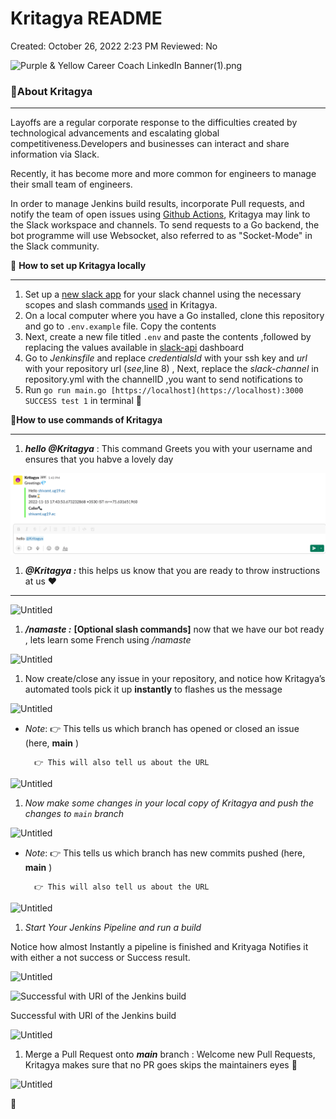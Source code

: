 # Kritagya README

Created: October 26, 2022 2:23 PM
Reviewed: No

![Purple & Yellow Career Coach LinkedIn Banner(1).png](Kritagya%20README%20b1cde09440184119a95932a704b7c7db/Purple__Yellow_Career_Coach_LinkedIn_Banner(1).png)

### 💫About Kritagya

---

Layoffs are a regular corporate response to the difficulties created by technological advancements and escalating global competitiveness.Developers and businesses can interact and share information via Slack.

Recently, it has become more and more common for engineers to manage their small team of engineers.

In order to manage Jenkins build results, incorporate Pull requests, and notify the team of open issues using [Github Actions](https://github.com/archive/github-actions-slack), Kritagya may link to the Slack workspace and channels. To send requests to a Go backend, the bot programme will use Websocket, also referred to as "Socket-Mode" in the Slack community.

💫 **How to set up Kritagya locally** 

---

1. Set up a [new slack app](https://api.slack.com/authentication/basics#creating) for your slack channel using  the necessary scopes and slash commands [used](https://gist.github.com/ShivamTyagi12345/419d2319674fa8cabb369482470565e3) in Kritagya.
2. On a local computer where you have a Go installed, clone this repository and go to `.env.example`  file. Copy the contents
3. Next, create a new file titled `.env` and paste the contents ,followed by replacing the values available in [slack-api](https://api.slack.com/apps) dashboard 
4. Go to *Jenkinsfile* and replace *credentialsId*  with your ssh key and *url* with your repository url (*see*,line 8) , Next, replace the *slack-channel* in  repository.yml with the channelID ,you want to send notifications to                        
5. Run `go run main.go [https://localhost](https://localhost):3000 SUCCESS test 1` in terminal 🎊

💫**How to use commands of Kritagya**

---

1.  ***hello @Kritagya*** : This command Greets you with your username and ensures that you habve a lovely day

![Untitled](Public/Untitled.png)

1.  ***<Any random text followed by> @Kritagya :*** this helps us know that you are ready to throw instructions at us ❤️
******

![Untitled](Kritagya%20README%20b1cde09440184119a95932a704b7c7db/Untitled%201.png)

1. ***/namaste :***  ******[******Optional slash commands******]****** now that we have our bot ready , lets learn some French using */namaste* 

![Untitled](Kritagya%20README%20b1cde09440184119a95932a704b7c7db/Untitled%202.png)

1. Now create/close any issue in your repository, and notice how Kritagya’s automated tools pick it up **instantly** to flashes us the message 

![Untitled](Kritagya%20README%20b1cde09440184119a95932a704b7c7db/Untitled%203.png)

- *Note*: 
 👉 This tells us which branch has opened or closed  an issue  (here, **main** )

        👉 This will also tell us about the URL  

 

![Untitled](Kritagya%20README%20b1cde09440184119a95932a704b7c7db/Untitled%204.png)

1. *Now make some changes in your local copy of Kritagya and push the changes to `main` branch* 

![Untitled](Kritagya%20README%20b1cde09440184119a95932a704b7c7db/Untitled%203.png)

- *Note*: 
 👉 This tells us which branch has new commits pushed  (here, **main** )

        👉 This will also tell us about the URL  

![Untitled](Kritagya%20README%20b1cde09440184119a95932a704b7c7db/Untitled%204.png)

1. *Start Your Jenkins Pipeline and run a build*

Notice how almost Instantly a pipeline is finished and Krityaga Notifies it with either a not success or Success result.

![Untitled](Kritagya%20README%20b1cde09440184119a95932a704b7c7db/Untitled%205.png)

![Successful with URl of the Jenkins build](Kritagya%20README%20b1cde09440184119a95932a704b7c7db/Untitled%206.png)

Successful with URl of the Jenkins build

![Untitled](Kritagya%20README%20b1cde09440184119a95932a704b7c7db/Untitled%207.png)

1. Merge a Pull Request onto ***main*** branch :  Welcome new Pull Requests, Kritagya makes sure that no PR goes skips the maintainers eyes 👏

![Untitled](Kritagya%20README%20b1cde09440184119a95932a704b7c7db/Untitled%208.png)

💫